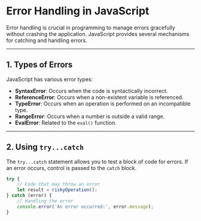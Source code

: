 # Error Handling in JavaScript

Error handling is crucial in programming to manage errors gracefully without crashing the application. JavaScript provides several mechanisms for catching and handling errors.

---

## 1. Types of Errors

JavaScript has various error types:

-   **SyntaxError**: Occurs when the code is syntactically incorrect.
-   **ReferenceError**: Occurs when a non-existent variable is referenced.
-   **TypeError**: Occurs when an operation is performed on an incompatible type.
-   **RangeError**: Occurs when a number is outside a valid range.
-   **EvalError**: Related to the `eval()` function.

---

## 2. Using `try...catch`

The `try...catch` statement allows you to test a block of code for errors. If an error occurs, control is passed to the `catch` block.

```js
try {
    // Code that may throw an error
    let result = riskyOperation();
} catch (error) {
    // Handling the error
    console.error('An error occurred:', error.message);
}
```
